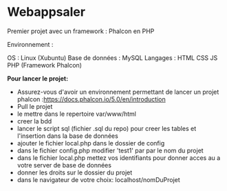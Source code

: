 # Webappsaler

Premier projet avec un framework : Phalcon en PHP

Environnement :

  OS : Linux (Xubuntu)
  Base de données : MySQL
  Langages :  HTML
              CSS
              JS
              PHP (Framework Phalcon)
              

**Pour lancer le projet:**
  - Assurez-vous d'avoir un environnement permettant de lancer un projet phalcon :https://docs.phalcon.io/5.0/en/introduction
  - Pull le projet
  - le mettre dans le repertoire var/www/html
  - creer la  bdd
  - lancer le script sql (fichier .sql du repo) pour creer les tables et l'insertion dans la base de données
  - ajouter le fichier local.php dans le dossier de config
  - dans le fichier config.php modifier 'test1' par par le nom du projet
  - dans le fichier local.php mettez vos identifiants pour donner acces au a votre server de base de données
  - donner les droits sur le dossier du projet
  - dans le navigateur de votre choix: localhost/nomDuProjet  
  
